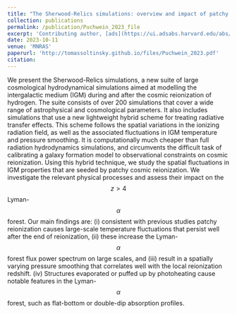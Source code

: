 ```yaml
---
title: "The Sherwood-Relics simulations: overview and impact of patchy reionization and pressure smoothing on the intergalactic medium"
collection: publications
permalink: /publication/Puchwein_2023_file
excerpt: 'Contributing author, [ads](https://ui.adsabs.harvard.edu/abs/2023MNRAS.519.6162P/abstract){:target="_blank" rel="noopener"}'
date: 2023-10-11
venue: 'MNRAS'
paperurl: 'http://tomassoltinsky.github.io/files/Puchwein_2023.pdf'
citation: 
---
```


We present the Sherwood-Relics simulations, a new suite of large cosmological hydrodynamical simulations aimed at modelling the intergalactic medium (IGM) during and after the cosmic reionization of hydrogen. The suite consists of over 200 simulations that cover a wide range of astrophysical and cosmological parameters. It also includes simulations that use a new lightweight hybrid scheme for treating radiative transfer effects. This scheme follows the spatial variations in the ionizing radiation field, as well as the associated fluctuations in IGM temperature and pressure smoothing. It is computationally much cheaper than full radiation hydrodynamics simulations, and circumvents the difficult task of calibrating a galaxy formation model to observational constraints on cosmic reionization. Using this hybrid technique, we study the spatial fluctuations in IGM properties that are seeded by patchy cosmic reionization. We investigate the relevant physical processes and assess their impact on the $$z>4$$ Lyman-$$\alpha$$ forest. Our main findings are: (i) consistent with previous studies patchy reionization causes large-scale temperature fluctuations that persist well after the end of reionization, (ii) these increase the Lyman-$$\alpha$$ forest flux power spectrum on large scales, and (iii) result in a spatially varying pressure smoothing that correlates well with the local reionization redshift. (iv) Structures evaporated or puffed up by photoheating cause notable features in the Lyman-$$\alpha$$ forest, such as flat-bottom or double-dip absorption profiles.

